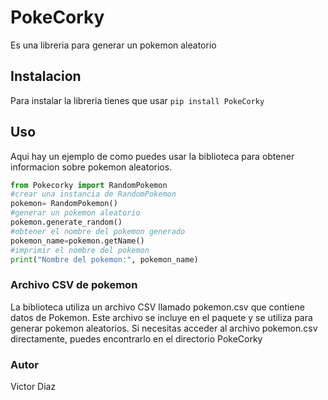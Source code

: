 # PokeCorky
Es una libreria para generar un pokemon aleatorio
## Instalacion
Para instalar la libreria tienes que usar  `pip install PokeCorky`
## Uso 
Aqui hay un ejemplo de como puedes usar la biblioteca para obtener informacion sobre pokemon aleatorios.
``` python
from Pokecorky import RandomPokemon
#crear una instancia de RandomPokemon
pokemon= RandomPokemon()
#generar un pokemon aleatorio
pokemon.generate_random()
#obtener el nombre del pokemon generado
pokemon_name=pokemon.getName()
#imprimir el nombre del pokemon
print("Nombre del pokemon:", pokemon_name)
``` 
### Archivo CSV de pokemon
La biblioteca utiliza un archivo CSV llamado pokemon.csv que contiene datos de Pokemon. Este archivo se incluye en el paquete y se utiliza para generar pokemon aleatorios. Si necesitas acceder al archivo pokemon.csv directamente, puedes encontrarlo en el directorio PokeCorky
### Autor
Victor Diaz
